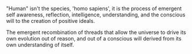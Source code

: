 "Human" isn't the species, 'homo sapiens', it is the process of emergent self awareness, reflection, intelligence, understanding, and the conscious will to the creation of positive ideals. 

The emergent recombination of threads that allow the universe to drive its own evolution out of reason, and out of a conscious will derived from its own understanding of itself.